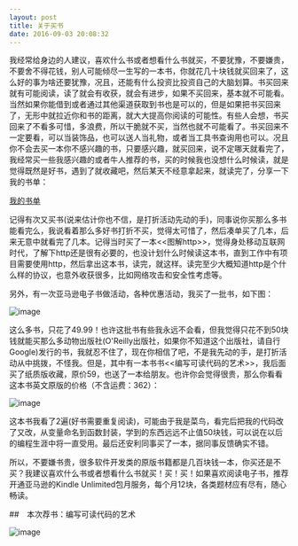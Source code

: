 ```yaml
---
layout: post
title: 关于买书
date: 2016-09-03 20:08:32
---
```


我经常给身边的人建议，喜欢什么书或者想看什么书就买，不要犹豫，不要嫌贵，不要舍不得花钱，别人可能倾尽一生写的一本书，你就花几十块钱就买回来了，这么好的事为啥还要犹豫，况且，还能有什么投资比投资自己的大脑划算。书买回来就有可能阅读，读了就会有收获，就会有进步，如果不买回来，基本就不可能看。当然如果你能借到或者通过其他渠道获取到书也是可以的，但是如果把书买回来了，无形中就拉近你和书的距离，就大大提高你阅读的可能性。有些人会想，书买回来了不看多可惜，多浪费，所以干脆就不买，当然也就不可能看了。书买回来不一定要看，可以当装饰品，也可以送人当礼物，或者当工具书查询用也可以。况且你不会去买一本你不感兴趣的书，只要感兴趣，就买回来，说不定哪天就看完了，我经常买一些我感兴趣的或者牛人推荐的书，买的时候我也没想什么时候读，就是觉得既然是好书，遇到了就收藏吧，然后某天不经意拿起来，就读完了，分享一下我的书单：

[我的书单](http://reborncodinglife.com/2016/01/30/my-book-list/)

记得有次又买书(说来估计你也不信，是打折活动先动的手)，同事说你买那么多书能看完么，我说看着那么多好书打折不买，觉得太可惜了，然后凑单买了几本，后来无意中就看完了几本。记得当时买了一本<<图解http>>，觉得身处移动互联网时代，了解下http还是很有必要的，也没计划什么时候读这本书，直到工作中有项目需要使用http，然后拿出这本书，读完，就这样。读完至少大概知道http是个什么样的协议，也意外收获很多，比如网络攻击和安全性考虑等。

另外，有一次亚马逊电子书做活动，各种优惠活动，我买了一批书，如下图：


![image](http://mmbiz.qpic.cn/mmbiz_jpg/LibBVJDTvZatwClVNlZ3IOYfKUE8qnDIvZ6bvOJ1dEBm5r34xPtkVOd5om7wJSLSb3ibT8C7tlzE7ZDJY53fQcHg/640?wx_fmt=jpeg&tp=webp&wxfrom=5&wx_lazy=1)


这么多书，只花了49.99！也许这批书有些我永远不会看，但我觉得只花不到50块钱就能买那么多动物出版社(O'Reilly出版社，如果你不知道这个出版社，请自行Google)发行的书，我就忍不住了，现在你相信了吧，不是我先动的手，是打折活动从中挑拨，不怪我。但是，其中有一本书书<<编写可读代码的艺术>>，我后面买了纸质版收藏，原价59，也送了一本给朋友。也许你会觉得很贵，那么你看看这本书英文原版的价格（不含运费：362）：

![image](http://mmbiz.qpic.cn/mmbiz_jpg/LibBVJDTvZatwClVNlZ3IOYfKUE8qnDIvjl5zIIJUJ1XG8V9gcts694jLZYPicVJY9HYgicHo6voLzRKeibbXzd7XA/640?wx_fmt=jpeg&tp=webp&wxfrom=5&wx_lazy=1)

这本书我看了2遍(好书需要重复阅读)，可能由于我是菜鸟，看完后把我的代码改了又改，从变量命名到函数封装，学到的东西远远不止值50块钱，可以说在以后的编程生涯中将一直受用。最后还安利同事买了一本，据同事反馈确实不错。

所以，不要嫌书贵，很多软件开发类的原版书籍都是几百块钱一本，你买还是不买？我建议喜欢什么书或者想看什么书就买！买！买！如果喜欢阅读电子书，推荐开通亚马逊的Kindle Unlimited包月服务，每个月12块，各类题材应有尽有，随心畅读。

##　本次荐书：编写可读代码的艺术

![image](https://images-cn.ssl-images-amazon.com/images/I/51VJPSjW2DL._AA160_.jpg)

